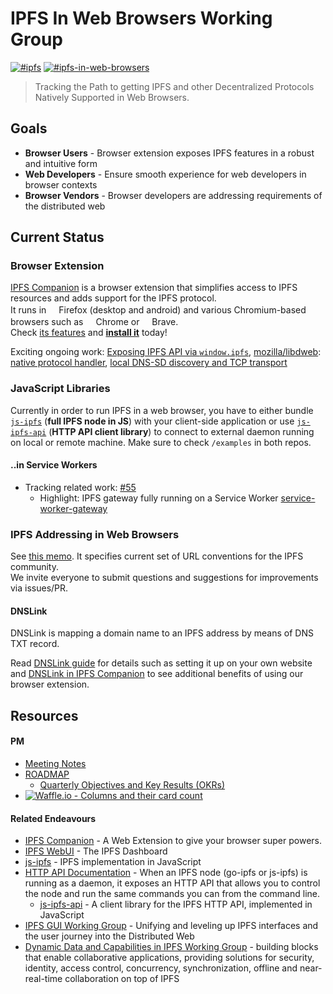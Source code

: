# IPFS In Web Browsers Working Group
[![#ipfs](https://img.shields.io/badge/irc-%23ipfs-brightgreen.svg)](https://webchat.freenode.net/?channels=ipfs) [![#ipfs-in-web-browsers](https://img.shields.io/badge/irc-%23ipfs--in--web--browsers-brightgreen.svg)](https://webchat.freenode.net/?channels=ipfs-in-web-browsers)

> Tracking the Path to getting IPFS and other Decentralized Protocols Natively Supported in Web Browsers.

## Goals

- **Browser Users** - Browser extension exposes IPFS features in a robust and intuitive form
- **Web Developers** -  Ensure smooth experience for web developers in browser contexts
- **Browser Vendors** - Browser developers are addressing requirements of the distributed web

## Current Status

### Browser Extension

[IPFS Companion](https://github.com/ipfs-shipyard/ipfs-companion#ipfs-companion) is a browser extension that simplifies access to IPFS resources and adds support for the
IPFS protocol.  
It runs in <img src="https://unpkg.com/@browser-logos/firefox@2.0.0/firefox_16x16.png" width="16" height="16">Firefox (desktop and android)
and various Chromium-based browsers such as
<img src="https://unpkg.com/@browser-logos/chrome@1.0.4/chrome_16x16.png" width="16" height="16">Chrome or
<img src="https://unpkg.com/@browser-logos/brave@3.0.0/brave_16x16.png" width="16" height="16">Brave.  
Check [its features](https://github.com/ipfs-shipyard/ipfs-companion#features) and [**install it**](https://github.com/ipfs-shipyard/ipfs-companion#install) today!

Exciting ongoing work: [Exposing IPFS API via `window.ipfs`](https://github.com/ipfs-shipyard/ipfs-companion/blob/master/docs/window.ipfs.md#notes-on-exposing-ipfs-api-as-windowipfs),
[mozilla/libdweb](https://github.com/ipfs-shipyard/ipfs-companion/blob/libdweb/docs/libdweb.md):
[native protocol handler](https://github.com/ipfs-shipyard/ipfs-companion/pull/533),
[local DNS-SD discovery and TCP transport](https://github.com/ipfs-shipyard/ipfs-companion/pull/553)

### JavaScript Libraries
Currently in order to run IPFS in a web browser, you have to either bundle [`js-ipfs`](https://github.com/ipfs/js-ipfs) (**full IPFS node in JS**) with your client-side application
or use [`js-ipfs-api`](https://github.com/ipfs/js-ipfs-api) (**HTTP API client library**) to connect to external daemon running on local or remote machine. Make sure to check `/examples` in both repos.

#### ..in Service Workers

- Tracking related work: [#55](https://github.com/ipfs/in-web-browsers/issues/55)
  - Highlight: IPFS gateway fully running on a Service Worker [service-worker-gateway](https://github.com/ipfs-shipyard/service-worker-gateway)

### IPFS Addressing in Web Browsers

See  [this memo](ADDRESSING.md). It specifies current set of URL conventions for the IPFS community.    
We invite everyone to submit questions and suggestions for improvements via issues/PR.

#### DNSLink

DNSLink is mapping a domain name to an IPFS address by means of DNS TXT record. 

Read [DNSLink guide](https://docs.ipfs.io/guides/concepts/dnslink/) for details such as setting it up on your own website and [DNSLink in IPFS Companion](https://github.com/ipfs-shipyard/ipfs-companion/blob/master/docs/dnslink.md) to see additional benefits of using our browser extension.

## Resources

#### PM
- [Meeting Notes](https://github.com/ipfs/in-web-browsers/tree/master/meeting-notes)
- [ROADMAP](ROADMAP.md)
    - [Quarterly Objectives and Key Results (OKRs)](https://github.com/ipfs/pm/blob/master/OKR/WB.md)
- [![Waffle.io - Columns and their card count](https://badge.waffle.io/ipfs/in-web-browsers.svg?columns=all)](https://waffle.io/ipfs/in-web-browsers)

#### Related Endeavours

- [IPFS Companion](https://github.com/ipfs-shipyard/ipfs-companion) - A Web Extension to give your browser super powers.
- [IPFS WebUI](https://github.com/ipfs-shipyard/ipfs-webui) - The IPFS Dashboard
- [js-ipfs](https://github.com/ipfs/js-ipfs) - IPFS implementation in JavaScript
- [HTTP API Documentation](https://docs.ipfs.io/reference/api/http/) - When an IPFS node (go-ipfs or js-ipfs) is running as a daemon, it exposes an HTTP API that allows you to control the node and run the same commands you can from the command line.
    - [js-ipfs-api](https://github.com/ipfs/js-ipfs) - A client library for the IPFS HTTP API, implemented in JavaScript
- [IPFS GUI Working Group](https://github.com/ipfs-shipyard/pm-ipfs-gui) - Unifying and leveling up IPFS interfaces and the user journey into the Distributed Web
- [Dynamic Data and Capabilities in IPFS Working Group](https://github.com/ipfs/dynamic-data-and-capabilities) -  building blocks that enable collaborative applications, providing solutions for security, identity, access control, concurrency, synchronization, offline and near-real-time collaboration on top of IPFS
